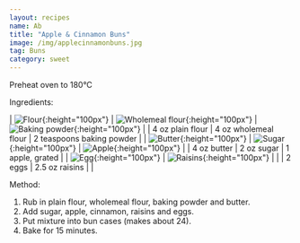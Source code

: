 ```yaml
---
layout: recipes
name: Ab
title: "Apple & Cinnamon Buns"
image: /img/applecinnamonbuns.jpg
tag: Buns   
category: sweet
---
```


Preheat oven to 180°C

Ingredients:

| ![Flour](/img/flour.jpg){:height="100px"} | ![Wholemeal flour](/img/wholemealflour.jpg){:height="100px"} | ![Baking powder](/img/bakingpowder.jpg){:height="100px"} |
| 4 oz plain flour | 4 oz wholemeal flour | 2 teaspoons baking powder |
| ![Butter](/img/butter.jpg){:height="100px"} | ![Sugar](/img/sugar.jpg){:height="100px"} | ![Apple](/img/apple.jpg){:height="100px"} |
| 4 oz butter | 2 oz sugar | 1 apple, grated |
| ![Egg](/img/egg.jpg){:height="100px"} | ![Raisins](/img/raisins.jpg){:height="100px"} |  |
| 2 eggs | 2.5 oz raisins |  |

Method:

1. Rub in plain flour, wholemeal flour, baking powder and butter.
2. Add sugar, apple, cinnamon, raisins and eggs.
3. Put mixture into bun cases (makes about 24).
4. Bake for 15 minutes.
